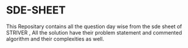 # SDE-SHEET
This Repositary contains all the question day wise from the sde sheet of STRIVER , All the solution have their problem statement and commented algorithm and their complexities as well.

















